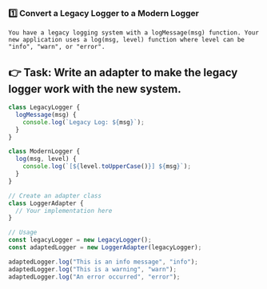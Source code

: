 ### 1️⃣ Convert a Legacy Logger to a Modern Logger
    You have a legacy logging system with a logMessage(msg) function. Your new application uses a log(msg, level) function where level can be "info", "warn", or "error".

## 👉 Task: Write an adapter to make the legacy logger work with the new system.

```javascript
class LegacyLogger {
  logMessage(msg) {
    console.log(`Legacy Log: ${msg}`);
  }
}

class ModernLogger {
  log(msg, level) {
    console.log(`[${level.toUpperCase()}] ${msg}`);
  }
}

// Create an adapter class
class LoggerAdapter {
  // Your implementation here
}

// Usage
const legacyLogger = new LegacyLogger();
const adaptedLogger = new LoggerAdapter(legacyLogger);

adaptedLogger.log("This is an info message", "info");
adaptedLogger.log("This is a warning", "warn");
adaptedLogger.log("An error occurred", "error");
```